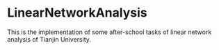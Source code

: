 # LinearNetworkAnalysis
This is the implementation of some after-school  tasks of linear network analysis of Tianjin University.
